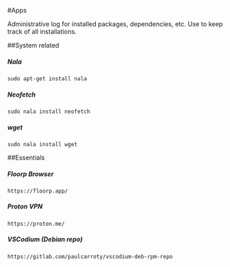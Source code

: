 #Apps


Administrative log for installed packages, dependencies, etc.
Use to keep track of all installations.

##System related

##### Nala

    sudo apt-get install nala


##### Neofetch

    sudo nala install neofetch


##### wget

    sudo nala install wget


##Essentials

##### Floorp Browser

    https://floorp.app/


##### Proton VPN

    https://proton.me/


##### VSCodium (Debian repo)

    https://gitlab.com/paulcarroty/vscodium-deb-rpm-repo

